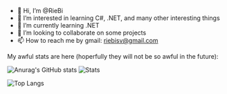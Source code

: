 - 👋 Hi, I’m @RieBi
- 👀 I’m interested in learning C#, .NET, and many other interesting things
- 🌱 I’m currently learning .NET
- 💞️ I’m looking to collaborate on some projects
- 📫 How to reach me by gmail: riebisv@gmail.com

My awful stats are here (hoperfully they will not be so awful in the future):

![Anurag's GitHub stats](https://github-readme-stats.vercel.app/api?username=riebi&theme=blueberry&show_icons=true)
![Stats](https://github-readme-streak-stats.herokuapp.com/?user=riebi&theme=blueberry)

![Top Langs](https://github-readme-stats.vercel.app/api/top-langs/?username=riebi&theme=blueberry)
